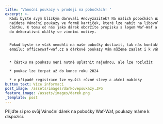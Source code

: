 ```yaml
---
title: 'Vánoční poukazy v prodeji na pobočkách! '
excerpt: >-
  Rádi byste svým blízkým darovali #novyzazitek? Na našich pobočkách Waf-Waf
  najdete Vánoční poukazy ve formě kartiček, které lze nabít na libovolnou
  částku. K tomu od nás jako dárek obdržíte propisku s logem Waf-Waf a vše dáme
  do dekorativní obálky se zimními motivy. 


  Pokud byste se však nemohli na naše pobočky dostavit, tak nás kontaktujte na
  emailu: office@waf-waf.cz a dárkové poukazy Vám můžeme zaslat i k vám domu. 


  * částku na poukazu není nutné uplatnit najednou, ale lze rozložit 

  * poukaz lze čerpat až do konce roku 2024 

  * v případě registrace lze využít různé slevy a akční nabídky
button_text: Více informací
post_image: /assets/images/darkovepoukazy.JPG
feature_image: /assets/images/darek.png
_template: post
---
```


Přijďte si pro svůj Vánoční dárek na pobočky Waf-Waf, poukazy máme k dispozici. 
